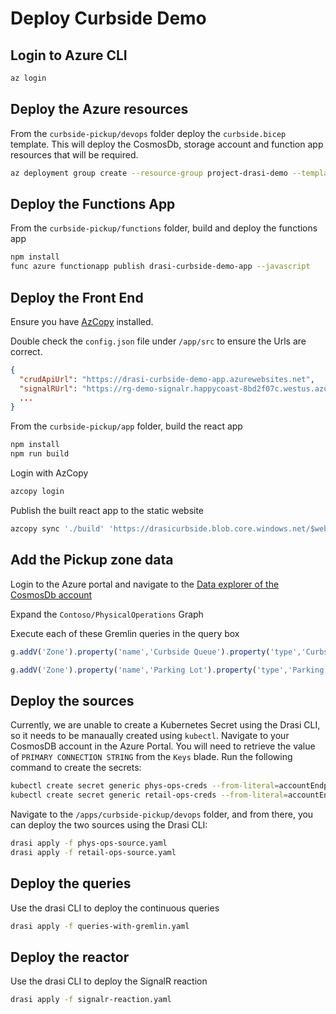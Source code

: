 # Deploy Curbside Demo

## Login to Azure CLI

```bash
az login
```

## Deploy the Azure resources

From the `curbside-pickup/devops` folder deploy the `curbside.bicep` template.
This will deploy the CosmosDb, storage account and function app resources that will be required.

```bash
az deployment group create --resource-group project-drasi-demo --template-file curbside.bicep
```

## Deploy the Functions App

From the `curbside-pickup/functions` folder, build and deploy the functions app

```bash
npm install
func azure functionapp publish drasi-curbside-demo-app --javascript
```

## Deploy the Front End

Ensure you have [AzCopy](https://learn.microsoft.com/en-us/azure/storage/common/storage-use-azcopy-v10) installed.

Double check the `config.json` file under `/app/src` to ensure the Urls are correct.

```json
{
  "crudApiUrl": "https://drasi-curbside-demo-app.azurewebsites.net",
  "signalRUrl": "https://rg-demo-signalr.happycoast-8bd2f07c.westus.azurecontainerapps.io/hub",
  ...
}
```

From the `curbside-pickup/app` folder, build the react app

```bash
npm install
npm run build
```

Login with AzCopy

```bash
azcopy login
```

Publish the built react app to the static website

```bash
azcopy sync './build' 'https://drasicurbside.blob.core.windows.net/$web'
```

## Add the Pickup zone data

Login to the Azure portal and navigate to the [Data explorer of the CosmosDb account](https://ms.portal.azure.com/#@microsoft.onmicrosoft.com/resource/subscriptions/2865c7d1-29fa-485a-8862-717377bdbf1b/resourceGroups/project-drasi-demo/providers/Microsoft.DocumentDB/databaseAccounts/curbside-demo/dataExplorer)

Expand the `Contoso/PhysicalOperations` Graph

Execute each of these Gremlin queries in the query box

```javascript
g.addV('Zone').property('name','Curbside Queue').property('type','Curbside Queue')
```

```javascript
g.addV('Zone').property('name','Parking Lot').property('type','Parking Lot')
```

## Deploy the sources

Currently, we are unable to create a Kubernetes Secret using the Drasi CLI, so it needs to be manaually created using `kubectl`. Navigate to your CosmosDB account in the Azure Portal. You will need to retrieve the value of `PRIMARY CONNECTION STRING` from the `Keys` blade. Run the following command to create the secrets:

```bash
kubectl create secret generic phys-ops-creds --from-literal=accountEndpoint=${PRIMARY CONNECTION STRING}
kubectl create secret generic retail-ops-creds --from-literal=accountEndpoint=${PRIMARY CONNECTION STRING}
```
Navigate to the `/apps/curbside-pickup/devops` folder, and from there, you can deploy the two sources using the Drasi CLI:

```bash
drasi apply -f phys-ops-source.yaml
drasi apply -f retail-ops-source.yaml
```
## Deploy the queries

Use the drasi CLI to deploy the continuous queries

```bash
drasi apply -f queries-with-gremlin.yaml
```

## Deploy the reactor

Use the drasi CLI to deploy the SignalR reaction

```bash
drasi apply -f signalr-reaction.yaml
```

